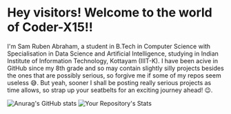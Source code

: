 # Hey visitors! Welcome to the world of Coder-X15!!

I'm Sam Ruben Abraham, a student in B.Tech in Computer Science with Specialisation in Data Science and Artificial Intelligence, studying in Indian Institute of Information Technology, Kottayam (IIIT-K). I have been acive in GitHub since my 8th grade and so may contain slightly silly projects besides the ones that are possibly serious, so forgive me if some of my repos seem useless 😅. But yeah, sooner I shall be posting really serious projects as time allows, so strap up your seatbelts for an exciting journey ahead! 😉.

![Anurag's GitHub stats](https://github-readme-stats.vercel.app/api?username=Coder-X15&show_icons=true&theme=blue-green)
![Your Repository's Stats](https://github-readme-stats.vercel.app/api/top-langs/?username=Coder-X15&theme=blue-green)
